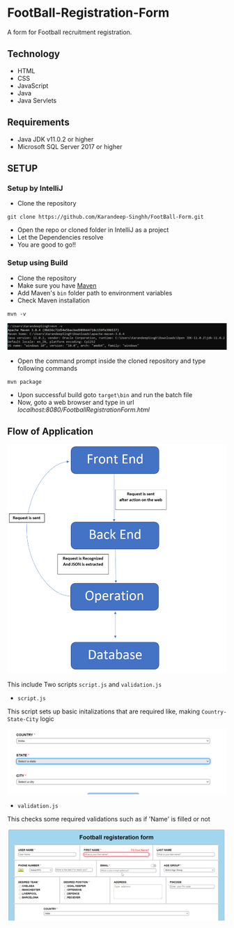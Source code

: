 # FootBall-Registration-Form
A form for Football recruitment registration.
## Technology
- HTML
- CSS
- JavaScript
- Java
- Java Servlets

## Requirements

- Java JDK v11.0.2 or higher
- Microsoft SQL Server 2017 or higher

## SETUP

### Setup by IntelliJ
- Clone the repository
````
git clone https://github.com/Karandeep-Singhh/FootBall-Form.git
````
- Open the repo or cloned folder in IntelliJ as a project
- Let the Dependencies resolve
- You are good to go!!


### Setup using Build

- Clone the repository
- Make sure you have <a href="https://maven.apache.org/download.cgi">Maven</a>
- Add Maven's ```bin``` folder path to environment variables
- Check Maven installation
````
mvn -v
````
![mvn-v](/assets/mvn-version.png)


- Open the command prompt inside the cloned repository and type following commands
````
mvn package
````
- Upon successful build goto ```target\bin``` and run the batch file
- Now, goto a web browser and type in url _localhost:8080/FootballRegistrationForm.html_

## Flow of Application
![image3](/assets/3.png "flow")

This include Two scripts ```script.js``` and ```validation.js```
- ```script.js```

This script sets up basic initalizations that are required like, making ```Country-State-City``` logic


![image1](/assets/1.png "CSC")


- ```validation.js```

This checks some required validations such as if 'Name' is filled or not

![image2](/assets/2.png "validation")

